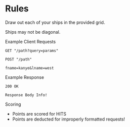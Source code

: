 # Rules

Draw out each of your ships in the provided grid.

Ships may not be diagonal.

Example Client Requests

```
GET "/path?query=params"

```

```
POST "/path"

fname=kanye&lname=west
```

Example Response

```
200 OK

Response Body Info!
```

Scoring
- Points are scored for HITS
- Points are deducted for improperly formatted requests!
